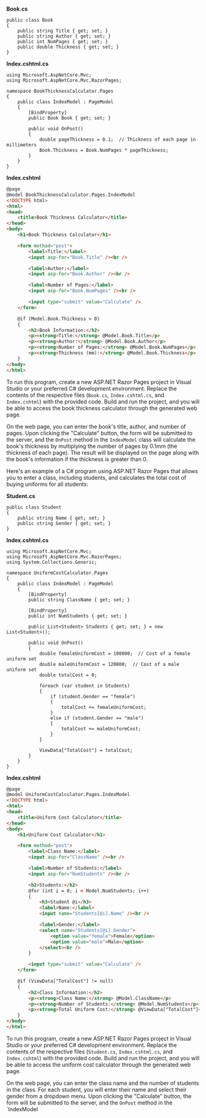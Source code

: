 
**Book.cs**
```
public class Book
{
    public string Title { get; set; }
    public string Author { get; set; }
    public int NumPages { get; set; }
    public double Thickness { get; set; }
}
```

**Index.cshtml.cs**
```
using Microsoft.AspNetCore.Mvc;
using Microsoft.AspNetCore.Mvc.RazorPages;

namespace BookThicknessCalculator.Pages
{
    public class IndexModel : PageModel
    {
        [BindProperty]
        public Book Book { get; set; }

        public void OnPost()
        {
            double pageThickness = 0.1;  // Thickness of each page in millimeters
            Book.Thickness = Book.NumPages * pageThickness;
        }
    }
}
```

**Index.cshtml**
```html
@page
@model BookThicknessCalculator.Pages.IndexModel
<!DOCTYPE html>
<html>
<head>
    <title>Book Thickness Calculator</title>
</head>
<body>
    <h1>Book Thickness Calculator</h1>

    <form method="post">
        <label>Title:</label>
        <input asp-for="Book.Title" /><br />

        <label>Author:</label>
        <input asp-for="Book.Author" /><br />

        <label>Number of Pages:</label>
        <input asp-for="Book.NumPages" /><br />

        <input type="submit" value="Calculate" />
    </form>

    @if (Model.Book.Thickness > 0)
    {
        <h2>Book Information:</h2>
        <p><strong>Title:</strong> @Model.Book.Title</p>
        <p><strong>Author:</strong> @Model.Book.Author</p>
        <p><strong>Number of Pages:</strong> @Model.Book.NumPages</p>
        <p><strong>Thickness (mm):</strong> @Model.Book.Thickness</p>
    }
</body>
</html>
```

To run this program, create a new ASP.NET Razor Pages project in Visual Studio or your preferred C# development environment. Replace the contents of the respective files (`Book.cs`, `Index.cshtml.cs`, and `Index.cshtml`) with the provided code. Build and run the project, and you will be able to access the book thickness calculator through the generated web page.

On the web page, you can enter the book's title, author, and number of pages. Upon clicking the "Calculate" button, the form will be submitted to the server, and the `OnPost` method in the `IndexModel` class will calculate the book's thickness by multiplying the number of pages by 0.1mm (the thickness of each page). The result will be displayed on the page along with the book's information if the thickness is greater than 0.


Here's an example of a C# program using ASP.NET Razor Pages that allows you to enter a class, including students, and calculates the total cost of buying uniforms for all students:

**Student.cs**
```
public class Student
{
    public string Name { get; set; }
    public string Gender { get; set; }
}
```

**Index.cshtml.cs**
```
using Microsoft.AspNetCore.Mvc;
using Microsoft.AspNetCore.Mvc.RazorPages;
using System.Collections.Generic;

namespace UniformCostCalculator.Pages
{
    public class IndexModel : PageModel
    {
        [BindProperty]
        public string ClassName { get; set; }

        [BindProperty]
        public int NumStudents { get; set; }

        public List<Student> Students { get; set; } = new List<Student>();

        public void OnPost()
        {
            double femaleUniformCost = 100000;  // Cost of a female uniform set
            double maleUniformCost = 120000;  // Cost of a male uniform set
            double totalCost = 0;

            foreach (var student in Students)
            {
                if (student.Gender == "female")
                {
                    totalCost += femaleUniformCost;
                }
                else if (student.Gender == "male")
                {
                    totalCost += maleUniformCost;
                }
            }

            ViewData["TotalCost"] = totalCost;
        }
    }
}
```

**Index.cshtml**
```html
@page
@model UniformCostCalculator.Pages.IndexModel
<!DOCTYPE html>
<html>
<head>
    <title>Uniform Cost Calculator</title>
</head>
<body>
    <h1>Uniform Cost Calculator</h1>

    <form method="post">
        <label>Class Name:</label>
        <input asp-for="ClassName" /><br />

        <label>Number of Students:</label>
        <input asp-for="NumStudents" /><br />

        <h2>Students:</h2>
        @for (int i = 0; i < Model.NumStudents; i++)
        {
            <h3>Student @i</h3>
            <label>Name:</label>
            <input name="Students[@i].Name" /><br />

            <label>Gender:</label>
            <select name="Students[@i].Gender">
                <option value="female">Female</option>
                <option value="male">Male</option>
            </select><br />
        }

        <input type="submit" value="Calculate" />
    </form>

    @if (ViewData["TotalCost"] != null)
    {
        <h2>Class Information:</h2>
        <p><strong>Class Name:</strong> @Model.ClassName</p>
        <p><strong>Number of Students:</strong> @Model.NumStudents</p>
        <p><strong>Total Uniform Cost:</strong> @ViewData["TotalCost"]</p>
    }
</body>
</html>
```

To run this program, create a new ASP.NET Razor Pages project in Visual Studio or your preferred C# development environment. Replace the contents of the respective files (`Student.cs`, `Index.cshtml.cs`, and `Index.cshtml`) with the provided code. Build and run the project, and you will be able to access the uniform cost calculator through the generated web page.

On the web page, you can enter the class name and the number of students in the class. For each student, you will enter their name and select their gender from a dropdown menu. Upon clicking the "Calculate" button, the form will be submitted to the server, and the `OnPost` method in the `IndexModel
